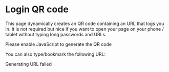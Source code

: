 # Login QR code

This page dynamically creates an QR code containing an URL that logs you in.
It is not required but nice if you want to open your page on your phone / tablet without typing long passwords and URLs.

<noscript>Please enable JavaScript to generate the QR code</noscript>
<div id="qr-code"></div>

You can also type/bookmark the following URL:
<div id="url-text">Generating URL failed</div>

<script>
window.addEventListener("load", () => {
    // URL but replace the hash with the base64 decoded value of the cookie
    const creds_cookie = ('; '+document.cookie).split(`; credentials=`).pop().split(';')[0];
    const url_without_hash = location.href.replace(/#.*/, "");
    const decoded_token = encodeURI(atob(creds_cookie));
    const login_url = `${url_without_hash}#${decoded_token}`;

    console.log(`Creating QR code with login URL: ${login_url}`);

    const qr_code = document.getElementById("qr-code");
    if (qr_code) {
        QrCreator.render({
            text: login_url,
            radius: 0.0, // square pixels
            ecLevel: "L",
            fill: '#000000',
            background: "#ffffff",
            // size: 250,
            },
            qr_code
        );
    }

    const url_text = document.getElementById("url-text");
    if (url_text) {
        url_text.innerText = login_url;
    }
});

// ======= https://github.com/nimiq/qr-creator, MIT License, Copyright (c) 2017 The Nimiq Foundation =======
// Minified version from https://cdn.jsdelivr.net/npm/qr-creator/dist/qr-creator.min.js
/* jquery-qrcode v0.14.0 - https://larsjung.de/jquery-qrcode/ */
'use strict';let G=null;class H{}H.render=function(w,B){G(w,B)};self.QrCreator=H;
(function(w){function B(t,c,a,e){var b={},h=w(a,c);h.u(t);h.J();e=e||0;var r=h.h(),d=h.h()+2*e;b.text=t;b.level=c;b.version=a;b.O=d;b.a=function(b,a){b-=e;a-=e;return 0>b||b>=r||0>a||a>=r?!1:h.a(b,a)};return b}function C(t,c,a,e,b,h,r,d,g,x){function u(b,a,f,c,d,r,g){b?(t.lineTo(a+r,f+g),t.arcTo(a,f,c,d,h)):t.lineTo(a,f)}r?t.moveTo(c+h,a):t.moveTo(c,a);u(d,e,a,e,b,-h,0);u(g,e,b,c,b,0,-h);u(x,c,b,c,a,h,0);u(r,c,a,e,a,0,h)}function z(t,c,a,e,b,h,r,d,g,x){function u(b,a,c,d){t.moveTo(b+c,a);t.lineTo(b,
a);t.lineTo(b,a+d);t.arcTo(b,a,b+c,a,h)}r&&u(c,a,h,h);d&&u(e,a,-h,h);g&&u(e,b,-h,-h);x&&u(c,b,h,-h)}function A(t,c){var a=c.fill;if("string"===typeof a)t.fillStyle=a;else{var e=a.type,b=a.colorStops;a=a.position.map((b)=>Math.round(b*c.size));if("linear-gradient"===e)var h=t.createLinearGradient.apply(t,a);else if("radial-gradient"===e)h=t.createRadialGradient.apply(t,a);else throw Error("Unsupported fill");b.forEach(([b,a])=>{h.addColorStop(b,a)});t.fillStyle=h}}function y(t,c){a:{var a=c.text,e=
c.v,b=c.N,h=c.K,r=c.P;b=Math.max(1,b||1);for(h=Math.min(40,h||40);b<=h;b+=1)try{var d=B(a,e,b,r);break a}catch(J){}d=void 0}if(!d)return null;a=t.getContext("2d");c.background&&(a.fillStyle=c.background,a.fillRect(c.left,c.top,c.size,c.size));e=d.O;h=c.size/e;a.beginPath();for(r=0;r<e;r+=1)for(b=0;b<e;b+=1){var g=a,x=c.left+b*h,u=c.top+r*h,p=r,q=b,f=d.a,k=x+h,m=u+h,D=p-1,E=p+1,n=q-1,l=q+1,y=Math.floor(Math.min(.5,Math.max(0,c.R))*h),v=f(p,q),I=f(D,n),w=f(D,q);D=f(D,l);var F=f(p,l);l=f(E,l);q=f(E,
q);E=f(E,n);p=f(p,n);x=Math.round(x);u=Math.round(u);k=Math.round(k);m=Math.round(m);v?C(g,x,u,k,m,y,!w&&!p,!w&&!F,!q&&!F,!q&&!p):z(g,x,u,k,m,y,w&&p&&I,w&&F&&D,q&&F&&l,q&&p&&E)}A(a,c);a.fill();return t}var v={minVersion:1,maxVersion:40,ecLevel:"L",left:0,top:0,size:200,fill:"#000",background:null,text:"no text",radius:.5,quiet:0};G=function(t,c){var a={};Object.assign(a,v,t);a.N=a.minVersion;a.K=a.maxVersion;a.v=a.ecLevel;a.left=a.left;a.top=a.top;a.size=a.size;a.fill=a.fill;a.background=a.background;
a.text=a.text;a.R=a.radius;a.P=a.quiet;if(c instanceof HTMLCanvasElement){if(c.width!==a.size||c.height!==a.size)c.width=a.size,c.height=a.size;c.getContext("2d").clearRect(0,0,c.width,c.height);y(c,a)}else t=document.createElement("canvas"),t.width=a.size,t.height=a.size,a=y(t,a),c.appendChild(a)}})(function(){function w(c){var a=C.s(c);return{S:function(){return 4},b:function(){return a.length},write:function(c){for(var b=0;b<a.length;b+=1)c.put(a[b],8)}}}function B(){var c=[],a=0,e={B:function(){return c},
c:function(b){return 1==(c[Math.floor(b/8)]>>>7-b%8&1)},put:function(b,h){for(var a=0;a<h;a+=1)e.m(1==(b>>>h-a-1&1))},f:function(){return a},m:function(b){var h=Math.floor(a/8);c.length<=h&&c.push(0);b&&(c[h]|=128>>>a%8);a+=1}};return e}function C(c,a){function e(b,h){for(var a=-1;7>=a;a+=1)if(!(-1>=b+a||d<=b+a))for(var c=-1;7>=c;c+=1)-1>=h+c||d<=h+c||(r[b+a][h+c]=0<=a&&6>=a&&(0==c||6==c)||0<=c&&6>=c&&(0==a||6==a)||2<=a&&4>=a&&2<=c&&4>=c?!0:!1)}function b(b,a){for(var f=d=4*c+17,k=Array(f),m=0;m<
f;m+=1){k[m]=Array(f);for(var p=0;p<f;p+=1)k[m][p]=null}r=k;e(0,0);e(d-7,0);e(0,d-7);f=y.G(c);for(k=0;k<f.length;k+=1)for(m=0;m<f.length;m+=1){p=f[k];var q=f[m];if(null==r[p][q])for(var n=-2;2>=n;n+=1)for(var l=-2;2>=l;l+=1)r[p+n][q+l]=-2==n||2==n||-2==l||2==l||0==n&&0==l}for(f=8;f<d-8;f+=1)null==r[f][6]&&(r[f][6]=0==f%2);for(f=8;f<d-8;f+=1)null==r[6][f]&&(r[6][f]=0==f%2);f=y.w(h<<3|a);for(k=0;15>k;k+=1)m=!b&&1==(f>>k&1),r[6>k?k:8>k?k+1:d-15+k][8]=m,r[8][8>k?d-k-1:9>k?15-k:14-k]=m;r[d-8][8]=!b;if(7<=
c){f=y.A(c);for(k=0;18>k;k+=1)m=!b&&1==(f>>k&1),r[Math.floor(k/3)][k%3+d-8-3]=m;for(k=0;18>k;k+=1)m=!b&&1==(f>>k&1),r[k%3+d-8-3][Math.floor(k/3)]=m}if(null==g){b=t.I(c,h);f=B();for(k=0;k<x.length;k+=1)m=x[k],f.put(4,4),f.put(m.b(),y.f(4,c)),m.write(f);for(k=m=0;k<b.length;k+=1)m+=b[k].j;if(f.f()>8*m)throw Error("code length overflow. ("+f.f()+">"+8*m+")");for(f.f()+4<=8*m&&f.put(0,4);0!=f.f()%8;)f.m(!1);for(;!(f.f()>=8*m);){f.put(236,8);if(f.f()>=8*m)break;f.put(17,8)}var u=0;m=k=0;p=Array(b.length);
q=Array(b.length);for(n=0;n<b.length;n+=1){var v=b[n].j,w=b[n].o-v;k=Math.max(k,v);m=Math.max(m,w);p[n]=Array(v);for(l=0;l<p[n].length;l+=1)p[n][l]=255&f.B()[l+u];u+=v;l=y.C(w);v=z(p[n],l.b()-1).l(l);q[n]=Array(l.b()-1);for(l=0;l<q[n].length;l+=1)w=l+v.b()-q[n].length,q[n][l]=0<=w?v.c(w):0}for(l=f=0;l<b.length;l+=1)f+=b[l].o;f=Array(f);for(l=u=0;l<k;l+=1)for(n=0;n<b.length;n+=1)l<p[n].length&&(f[u]=p[n][l],u+=1);for(l=0;l<m;l+=1)for(n=0;n<b.length;n+=1)l<q[n].length&&(f[u]=q[n][l],u+=1);g=f}b=g;f=
-1;k=d-1;m=7;p=0;a=y.F(a);for(q=d-1;0<q;q-=2)for(6==q&&--q;;){for(n=0;2>n;n+=1)null==r[k][q-n]&&(l=!1,p<b.length&&(l=1==(b[p]>>>m&1)),a(k,q-n)&&(l=!l),r[k][q-n]=l,--m,-1==m&&(p+=1,m=7));k+=f;if(0>k||d<=k){k-=f;f=-f;break}}}var h=A[a],r=null,d=0,g=null,x=[],u={u:function(b){b=w(b);x.push(b);g=null},a:function(b,a){if(0>b||d<=b||0>a||d<=a)throw Error(b+","+a);return r[b][a]},h:function(){return d},J:function(){for(var a=0,h=0,c=0;8>c;c+=1){b(!0,c);var d=y.D(u);if(0==c||a>d)a=d,h=c}b(!1,h)}};return u}
function z(c,a){if("undefined"==typeof c.length)throw Error(c.length+"/"+a);var e=function(){for(var b=0;b<c.length&&0==c[b];)b+=1;for(var r=Array(c.length-b+a),d=0;d<c.length-b;d+=1)r[d]=c[d+b];return r}(),b={c:function(b){return e[b]},b:function(){return e.length},multiply:function(a){for(var h=Array(b.b()+a.b()-1),c=0;c<b.b();c+=1)for(var g=0;g<a.b();g+=1)h[c+g]^=v.i(v.g(b.c(c))+v.g(a.c(g)));return z(h,0)},l:function(a){if(0>b.b()-a.b())return b;for(var c=v.g(b.c(0))-v.g(a.c(0)),h=Array(b.b()),
g=0;g<b.b();g+=1)h[g]=b.c(g);for(g=0;g<a.b();g+=1)h[g]^=v.i(v.g(a.c(g))+c);return z(h,0).l(a)}};return b}C.s=function(c){for(var a=[],e=0;e<c.length;e++){var b=c.charCodeAt(e);128>b?a.push(b):2048>b?a.push(192|b>>6,128|b&63):55296>b||57344<=b?a.push(224|b>>12,128|b>>6&63,128|b&63):(e++,b=65536+((b&1023)<<10|c.charCodeAt(e)&1023),a.push(240|b>>18,128|b>>12&63,128|b>>6&63,128|b&63))}return a};var A={L:1,M:0,Q:3,H:2},y=function(){function c(b){for(var a=0;0!=b;)a+=1,b>>>=1;return a}var a=[[],[6,18],
[6,22],[6,26],[6,30],[6,34],[6,22,38],[6,24,42],[6,26,46],[6,28,50],[6,30,54],[6,32,58],[6,34,62],[6,26,46,66],[6,26,48,70],[6,26,50,74],[6,30,54,78],[6,30,56,82],[6,30,58,86],[6,34,62,90],[6,28,50,72,94],[6,26,50,74,98],[6,30,54,78,102],[6,28,54,80,106],[6,32,58,84,110],[6,30,58,86,114],[6,34,62,90,118],[6,26,50,74,98,122],[6,30,54,78,102,126],[6,26,52,78,104,130],[6,30,56,82,108,134],[6,34,60,86,112,138],[6,30,58,86,114,142],[6,34,62,90,118,146],[6,30,54,78,102,126,150],[6,24,50,76,102,128,154],
[6,28,54,80,106,132,158],[6,32,58,84,110,136,162],[6,26,54,82,110,138,166],[6,30,58,86,114,142,170]],e={w:function(b){for(var a=b<<10;0<=c(a)-c(1335);)a^=1335<<c(a)-c(1335);return(b<<10|a)^21522},A:function(b){for(var a=b<<12;0<=c(a)-c(7973);)a^=7973<<c(a)-c(7973);return b<<12|a},G:function(b){return a[b-1]},F:function(b){switch(b){case 0:return function(b,a){return 0==(b+a)%2};case 1:return function(b){return 0==b%2};case 2:return function(b,a){return 0==a%3};case 3:return function(b,a){return 0==
(b+a)%3};case 4:return function(b,a){return 0==(Math.floor(b/2)+Math.floor(a/3))%2};case 5:return function(b,a){return 0==b*a%2+b*a%3};case 6:return function(b,a){return 0==(b*a%2+b*a%3)%2};case 7:return function(b,a){return 0==(b*a%3+(b+a)%2)%2};default:throw Error("bad maskPattern:"+b);}},C:function(b){for(var a=z([1],0),c=0;c<b;c+=1)a=a.multiply(z([1,v.i(c)],0));return a},f:function(b,a){if(4!=b||1>a||40<a)throw Error("mode: "+b+"; type: "+a);return 10>a?8:16},D:function(b){for(var a=b.h(),c=0,
d=0;d<a;d+=1)for(var g=0;g<a;g+=1){for(var e=0,t=b.a(d,g),p=-1;1>=p;p+=1)if(!(0>d+p||a<=d+p))for(var q=-1;1>=q;q+=1)0>g+q||a<=g+q||(0!=p||0!=q)&&t==b.a(d+p,g+q)&&(e+=1);5<e&&(c+=3+e-5)}for(d=0;d<a-1;d+=1)for(g=0;g<a-1;g+=1)if(e=0,b.a(d,g)&&(e+=1),b.a(d+1,g)&&(e+=1),b.a(d,g+1)&&(e+=1),b.a(d+1,g+1)&&(e+=1),0==e||4==e)c+=3;for(d=0;d<a;d+=1)for(g=0;g<a-6;g+=1)b.a(d,g)&&!b.a(d,g+1)&&b.a(d,g+2)&&b.a(d,g+3)&&b.a(d,g+4)&&!b.a(d,g+5)&&b.a(d,g+6)&&(c+=40);for(g=0;g<a;g+=1)for(d=0;d<a-6;d+=1)b.a(d,g)&&!b.a(d+
1,g)&&b.a(d+2,g)&&b.a(d+3,g)&&b.a(d+4,g)&&!b.a(d+5,g)&&b.a(d+6,g)&&(c+=40);for(g=e=0;g<a;g+=1)for(d=0;d<a;d+=1)b.a(d,g)&&(e+=1);return c+=Math.abs(100*e/a/a-50)/5*10}};return e}(),v=function(){for(var c=Array(256),a=Array(256),e=0;8>e;e+=1)c[e]=1<<e;for(e=8;256>e;e+=1)c[e]=c[e-4]^c[e-5]^c[e-6]^c[e-8];for(e=0;255>e;e+=1)a[c[e]]=e;return{g:function(b){if(1>b)throw Error("glog("+b+")");return a[b]},i:function(b){for(;0>b;)b+=255;for(;256<=b;)b-=255;return c[b]}}}(),t=function(){function c(b,c){switch(c){case A.L:return a[4*
(b-1)];case A.M:return a[4*(b-1)+1];case A.Q:return a[4*(b-1)+2];case A.H:return a[4*(b-1)+3]}}var a=[[1,26,19],[1,26,16],[1,26,13],[1,26,9],[1,44,34],[1,44,28],[1,44,22],[1,44,16],[1,70,55],[1,70,44],[2,35,17],[2,35,13],[1,100,80],[2,50,32],[2,50,24],[4,25,9],[1,134,108],[2,67,43],[2,33,15,2,34,16],[2,33,11,2,34,12],[2,86,68],[4,43,27],[4,43,19],[4,43,15],[2,98,78],[4,49,31],[2,32,14,4,33,15],[4,39,13,1,40,14],[2,121,97],[2,60,38,2,61,39],[4,40,18,2,41,19],[4,40,14,2,41,15],[2,146,116],[3,58,36,
2,59,37],[4,36,16,4,37,17],[4,36,12,4,37,13],[2,86,68,2,87,69],[4,69,43,1,70,44],[6,43,19,2,44,20],[6,43,15,2,44,16],[4,101,81],[1,80,50,4,81,51],[4,50,22,4,51,23],[3,36,12,8,37,13],[2,116,92,2,117,93],[6,58,36,2,59,37],[4,46,20,6,47,21],[7,42,14,4,43,15],[4,133,107],[8,59,37,1,60,38],[8,44,20,4,45,21],[12,33,11,4,34,12],[3,145,115,1,146,116],[4,64,40,5,65,41],[11,36,16,5,37,17],[11,36,12,5,37,13],[5,109,87,1,110,88],[5,65,41,5,66,42],[5,54,24,7,55,25],[11,36,12,7,37,13],[5,122,98,1,123,99],[7,73,
45,3,74,46],[15,43,19,2,44,20],[3,45,15,13,46,16],[1,135,107,5,136,108],[10,74,46,1,75,47],[1,50,22,15,51,23],[2,42,14,17,43,15],[5,150,120,1,151,121],[9,69,43,4,70,44],[17,50,22,1,51,23],[2,42,14,19,43,15],[3,141,113,4,142,114],[3,70,44,11,71,45],[17,47,21,4,48,22],[9,39,13,16,40,14],[3,135,107,5,136,108],[3,67,41,13,68,42],[15,54,24,5,55,25],[15,43,15,10,44,16],[4,144,116,4,145,117],[17,68,42],[17,50,22,6,51,23],[19,46,16,6,47,17],[2,139,111,7,140,112],[17,74,46],[7,54,24,16,55,25],[34,37,13],[4,
151,121,5,152,122],[4,75,47,14,76,48],[11,54,24,14,55,25],[16,45,15,14,46,16],[6,147,117,4,148,118],[6,73,45,14,74,46],[11,54,24,16,55,25],[30,46,16,2,47,17],[8,132,106,4,133,107],[8,75,47,13,76,48],[7,54,24,22,55,25],[22,45,15,13,46,16],[10,142,114,2,143,115],[19,74,46,4,75,47],[28,50,22,6,51,23],[33,46,16,4,47,17],[8,152,122,4,153,123],[22,73,45,3,74,46],[8,53,23,26,54,24],[12,45,15,28,46,16],[3,147,117,10,148,118],[3,73,45,23,74,46],[4,54,24,31,55,25],[11,45,15,31,46,16],[7,146,116,7,147,117],
[21,73,45,7,74,46],[1,53,23,37,54,24],[19,45,15,26,46,16],[5,145,115,10,146,116],[19,75,47,10,76,48],[15,54,24,25,55,25],[23,45,15,25,46,16],[13,145,115,3,146,116],[2,74,46,29,75,47],[42,54,24,1,55,25],[23,45,15,28,46,16],[17,145,115],[10,74,46,23,75,47],[10,54,24,35,55,25],[19,45,15,35,46,16],[17,145,115,1,146,116],[14,74,46,21,75,47],[29,54,24,19,55,25],[11,45,15,46,46,16],[13,145,115,6,146,116],[14,74,46,23,75,47],[44,54,24,7,55,25],[59,46,16,1,47,17],[12,151,121,7,152,122],[12,75,47,26,76,48],
[39,54,24,14,55,25],[22,45,15,41,46,16],[6,151,121,14,152,122],[6,75,47,34,76,48],[46,54,24,10,55,25],[2,45,15,64,46,16],[17,152,122,4,153,123],[29,74,46,14,75,47],[49,54,24,10,55,25],[24,45,15,46,46,16],[4,152,122,18,153,123],[13,74,46,32,75,47],[48,54,24,14,55,25],[42,45,15,32,46,16],[20,147,117,4,148,118],[40,75,47,7,76,48],[43,54,24,22,55,25],[10,45,15,67,46,16],[19,148,118,6,149,119],[18,75,47,31,76,48],[34,54,24,34,55,25],[20,45,15,61,46,16]],e={I:function(b,a){var e=c(b,a);if("undefined"==
typeof e)throw Error("bad rs block @ typeNumber:"+b+"/errorCorrectLevel:"+a);b=e.length/3;a=[];for(var d=0;d<b;d+=1)for(var g=e[3*d],h=e[3*d+1],t=e[3*d+2],p=0;p<g;p+=1){var q=t,f={};f.o=h;f.j=q;a.push(f)}return a}};return e}();return C}());
</script>
